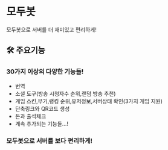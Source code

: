 # 모두봇
모두봇으로 서버를 더 재미있고 편리하게!

## 🛠️ 주요기능  

### 30가지 이상의 다양한 기능들!    
- 번역    
- 소셜 도구(방송 시청자수 순위,랜덤 방송 추천)   
- 게임 스킨,무기,랭킹 순위,유저정보,서버상태 확인(3가지 게임 지원)      
- 단축링크와 QR코드 생성   
- 돈과 출석체크    
- 계속 추가되는 기능들...!    

### 모두봇으로 서버를 보다 편리하게!
